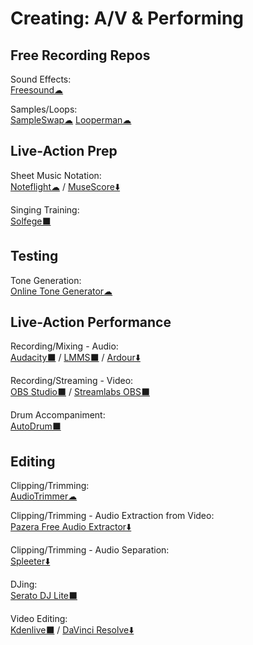 # Creating: A/V & Performing

## Free Recording Repos

Sound Effects:  
	[Freesound☁](https://freesound.org/)

Samples/Loops:  
	[SampleSwap☁](https://sampleswap.org/)
	[Looperman☁](https://www.looperman.com/)

## Live-Action Prep

Sheet Music Notation:  
	[Noteflight☁](https://www.noteflight.com/) / 
	[MuseScore⬇️](https://musescore.org/)

Singing Training:  
	[Solfege⬛](https://portableapps.com/apps/education/solfege-portable)

## Testing

Tone Generation:  
	[Online Tone Generator☁](https://www.szynalski.com/tone-generator/)

## Live-Action Performance

Recording/Mixing - Audio:  
	[Audacity⬛](https://www.audacityteam.org/) / 
	[LMMS⬛](https://lmms.io/) / 
	[Ardour⬇️](https://ardour.org/)

Recording/Streaming - Video:  
	[OBS Studio⬛](https://obsproject.com/) / 
	[Streamlabs OBS⬛](https://streamlabs.com/streamlabs-obs)

Drum Accompaniment:  
	[AutoDrum⬛](https://openmidiproject.osdn.jp/AutoDrum_en.html)

## Editing

Clipping/Trimming:  
	[AudioTrimmer☁](https://audiotrimmer.com/)

Clipping/Trimming - Audio Extraction from Video:  
	[Pazera Free Audio Extractor⬇️](http://www.pazera-software.com/products/audio-extractor/)

Clipping/Trimming - Audio Separation:  
	[Spleeter⬇️](https://github.com/deezer/spleeter)

DJing:  
	[Serato DJ Lite⬛](https://serato.com/dj/lite)

Video Editing:  
	[Kdenlive⬛](https://kdenlive.org/) / 
	[DaVinci Resolve⬇️](https://www.blackmagicdesign.com/products/davinciresolve/)

